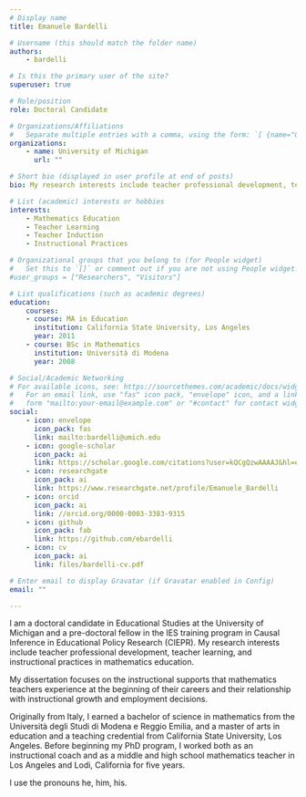 ```yaml
---
# Display name
title: Emanuele Bardelli

# Username (this should match the folder name)
authors:
    - bardelli

# Is this the primary user of the site?
superuser: true

# Role/position
role: Doctoral Candidate

# Organizations/Affiliations
#   Separate multiple entries with a comma, using the form: `[ {name="Org1", url=""}, {name="Org2", url=""} ]`.
organizations:
    - name: University of Michigan
      url: ""

# Short bio (displayed in user profile at end of posts)
bio: My research interests include teacher professional development, teacher learning, and instructional practices in mathematics education.

# List (academic) interests or hobbies
interests:
    - Mathematics Education
    - Teacher Learning
    - Teacher Induction
    - Instructional Practices

# Organizational groups that you belong to (for People widget)
#   Set this to `[]` or comment out if you are not using People widget.
#user_groups = ["Researchers", "Visitors"]

# List qualifications (such as academic degrees)
education:
    courses:
    - course: MA in Education
      institution: California State University, Los Angeles
      year: 2011
    - course: BSc in Mathematics
      institution: Università di Modena
      year: 2008

# Social/Academic Networking
# For available icons, see: https://sourcethemes.com/academic/docs/widgets/#icons
#   For an email link, use "fas" icon pack, "envelope" icon, and a link in the
#   form "mailto:your-email@example.com" or "#contact" for contact widget.
social:
    - icon: envelope
      icon_pack: fas
      link: mailto:bardelli@umich.edu
    - icon: google-scholar
      icon_pack: ai
      link: https://scholar.google.com/citations?user=kQCgQzwAAAAJ&hl=en
    - icon: researchgate
      icon_pack: ai
      link: https://www.researchgate.net/profile/Emanuele_Bardelli
    - icon: orcid
      icon_pack: ai
      link: //orcid.org/0000-0003-3383-9315
    - icon: github
      icon_pack: fab
      link: https://github.com/ebardelli
    - icon: cv
      icon_pack: ai
      link: files/bardelli-cv.pdf

# Enter email to display Gravatar (if Gravatar enabled in Config)
email: ""

---
```


I am a doctoral candidate in Educational Studies at the University of Michigan and a pre-doctoral fellow in the IES training program in Causal Inference in Educational Policy Research (CIEPR). My research interests include teacher professional development, teacher learning, and instructional practices in mathematics education.

My dissertation focuses on the instructional supports that mathematics teachers experience at the beginning of their careers and their relationship with instructional growth and employment decisions.

Originally from Italy, I earned a bachelor of science in mathematics from the Università degli Studi di Modena e Reggio Emilia, and a master of arts in education and a teaching credential from California State University, Los Angeles.  Before beginning my PhD program, I worked both as an instructional coach and as a middle and high school mathematics teacher in Los Angeles and Lodi, California for five years.

I use the pronouns he, him, his.

